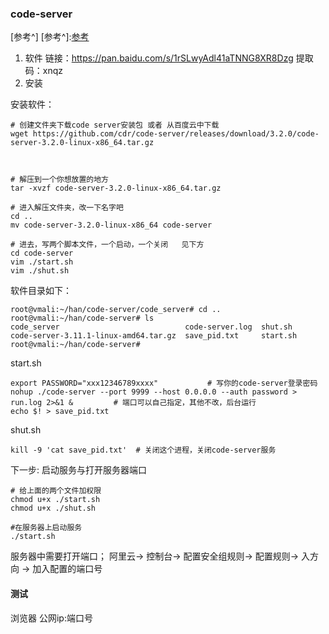 ### code-server
[参考^]
[参考^]:[参考](https://blog.csdn.net/weixin_43988498/article/details/110305091)
1. 软件
链接：https://pan.baidu.com/s/1rSLwyAdl41aTNNG8XR8Dzg 
提取码：xnqz
2. 安装

安装软件：
```
# 创建文件夹下载code server安装包 或者 从百度云中下载
wget https://github.com/cdr/code-server/releases/download/3.2.0/code-server-3.2.0-linux-x86_64.tar.gz 



# 解压到一个你想放置的地方
tar -xvzf code-server-3.2.0-linux-x86_64.tar.gz

# 进入解压文件夹，改一下名字吧
cd ..
mv code-server-3.2.0-linux-x86_64 code-server

# 进去，写两个脚本文件，一个启动，一个关闭   见下方
cd code-server 
vim ./start.sh
vim ./shut.sh

```

软件目录如下：
```
root@vmali:~/han/code-server/code_server# cd ..
root@vmali:~/han/code-server# ls
code_server                            code-server.log  shut.sh
code-server-3.11.1-linux-amd64.tar.gz  save_pid.txt     start.sh
root@vmali:~/han/code-server# 

```

start.sh
```
export PASSWORD="xxx12346789xxxx"			# 写你的code-server登录密码
nohup ./code-server --port 9999 --host 0.0.0.0 --auth password > run.log 2>&1 & 		# 端口可以自己指定，其他不改，后台运行
echo $! > save_pid.txt		
```

shut.sh
```
kill -9 'cat save_pid.txt'  # 关闭这个进程，关闭code-server服务
```
下一步: 启动服务与打开服务器端口
```
# 给上面的两个文件加权限
chmod u+x ./start.sh
chmod u+x ./shut.sh

#在服务器上启动服务
./start.sh
```

服务器中需要打开端口；
阿里云-> 控制台-> 配置安全组规则-> 配置规则-> 入方向 -> 加入配置的端口号

#### 测试
浏览器 公网ip:端口号
